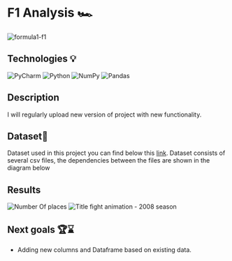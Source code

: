 # F1 Analysis 🏎
![formula1-f1](https://user-images.githubusercontent.com/122997699/233154698-fa1277e8-371d-4ff0-afbf-47dbcbe0b6af.gif)



## Technologies 💡
![PyCharm](https://img.shields.io/badge/pycharm-143?style=for-the-badge&logo=pycharm&logoColor=black&color=black&labelColor=green)
![Python](https://img.shields.io/badge/python-3670A0?style=for-the-badge&logo=python&logoColor=ffdd54)
![NumPy](https://img.shields.io/badge/numpy-%23013243.svg?style=for-the-badge&logo=numpy&logoColor=white)
![Pandas](https://img.shields.io/badge/pandas-%23150458.svg?style=for-the-badge&logo=pandas&logoColor=white)

## Description 


I will regularly upload new version of project with new functionality. 

## Dataset📁
Dataset used in this project you can find below this [link](https://www.kaggle.com/datasets/rohanrao/formula-1-world-championship-1950-2020).
Dataset consists of several csv files, the dependencies between the files are shown in the diagram below


## Results

![Number Of places](https://user-images.githubusercontent.com/122997699/233153552-84ed62ee-c106-4c8a-8ccf-5c1498a7dba9.png)
![Title fight animation - 2008 season](https://user-images.githubusercontent.com/122997699/233155605-a09d106b-8d58-4969-a4ce-b16d2fa440ef.gif)


## Next goals 🏆⌛
* Adding new columns and Dataframe based on existing data. 


